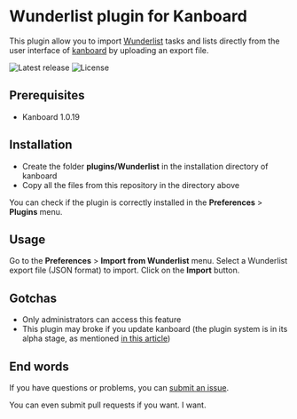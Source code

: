 Wunderlist plugin for Kanboard
==============================

This plugin allow you to import [Wunderlist](http://www.wunderlist.com/) tasks and lists directly from the user interface of [kanboard](http://kanboard.net/) by uploading an export file.

![Latest release](https://img.shields.io/github/release/EpocDotFr/kanboard-wunderlist.svg) ![License](https://img.shields.io/github/license/EpocDotFr/kanboard-wunderlist.svg) 

## Prerequisites

  - Kanboard 1.0.19

## Installation

- Create the folder **plugins/Wunderlist** in the installation directory of kanboard
- Copy all the files from this repository in the directory above

You can check if the plugin is correctly installed in the **Preferences** > **Plugins** menu.

## Usage

Go to the **Preferences** > **Import from Wunderlist** menu. Select a Wunderlist export file (JSON format) to import. Click on the **Import** button.

## Gotchas

  * Only administrators can access this feature
  * This plugin may broke if you update kanboard (the plugin system is in its alpha stage, as mentioned [in this article](http://kanboard.net/news/version-1.0.19))

## End words

If you have questions or problems, you can [submit an issue](https://github.com/EpocDotFr/kanboard-wunderlist/issues).

You can even submit pull requests if you want. I want.
